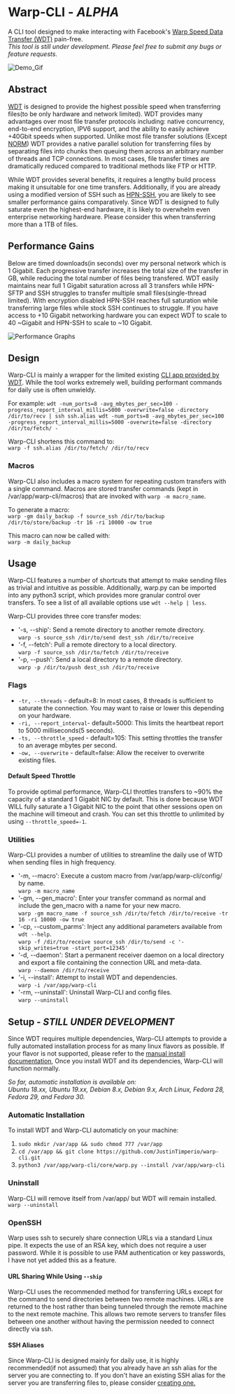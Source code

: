 ﻿# Warp-CLI - _ALPHA_
A CLI tool designed to make interacting with Facebook's [Warp Speed Data Transfer (WDT)](https://github.com/facebook/wdt) pain-free.\
*This tool is still under development. Please feel free to submit any bugs or feature requests.*

![Demo_Gif](https://imgur.com/N5uSgNV.gif)

## Abstract
[WDT](https://github.com/facebook/wdt) is designed to provide the highest possible speed when transferring files(to be only hardware and network limited). WDT provides many advantages over most file transfer protocols including: native concurrency, end-to-end encryption, IPV6 support, and the ability to easily achieve +40Gbit speeds when supported. Unlike most file transfer solutions (Except [NORM](https://www.nrl.navy.mil/itd/ncs/products/norm)) WDT provides a native parallel solution for transferring files by separating files into chunks then queuing them across an arbitrary number of threads and TCP connections. In most cases, file transfer times are dramatically reduced compared to traditional methods like FTP or HTTP.

While WDT provides several benefits, it requires a lengthy build process making it unsuitable for one time transfers. Additionally, if you are already using a modified version of SSH such as [HPN-SSH](https://www.psc.edu/hpn-ssh), you are likely to see smaller performance gains comparatively. Since WDT is designed to fully saturate even the highest-end hardware, it is likely to overwhelm even enterprise networking hardware. Please consider this when transferring more than a 1TB of files.

## Performance Gains
Below are timed downloads(in seconds) over my personal network which is 1 Gigabit. Each progressive transfer increases the total size of the transfer in GB, while reducing the total number of files being transfered. WDT easily maintains near full 1 Gigabit saturation across all 3 transfers while HPN-SFTP and SSH struggles to transfer multiple small files(single-thread limited). With encryption disabled HPN-SSH reaches full saturation while transferring large files while stock SSH continues to struggle. If you have access to +10 Gigabit networking hardware you can expect WDT to scale to 40 ~Gigabit and HPN-SSH to scale to ~10 Gigabit. 

![Performance Graphs](https://i.imgur.com/ax7eKzj.png)

## Design
Warp-CLI is mainly a wrapper for the limited existing [CLI app provided by WDT](https://github.com/facebook/wdt/wiki/Getting-Started-with-the-WDT-command-line). While the tool works extremely well, building performant commands for daily use is often unwieldy.

For example:
`wdt -num_ports=8 -avg_mbytes_per_sec=100 -progress_report_interval_millis=5000 -overwrite=false -directory /dir/to/recv | ssh ssh.alias wdt -num_ports=8 -avg_mbytes_per_sec=100 -progress_report_interval_millis=5000 -overwrite=false -directory /dir/to/fetch/ -`

Warp-CLI shortens this command to:\
 `warp -f ssh.alias /dir/to/fetch/ /dir/to/recv`

### Macros
Warp-CLI also includes a macro system for repeating custom transfers with a single command. Macros are stored transfer commands (kept in /var/app/warp-cli/macros) that are invoked with `warp -m macro_name`.

To generate a macro:\
 `warp -gm daily_backup -f source_ssh /dir/to/backup /dir/to/store/backup -tr 16 -ri 10000 -ow true`

This macro can now be called with:\
 `warp -m daily_backup`

## Usage
Warp-CLI features a number of shortcuts that attempt to make sending files as trivial and intuitive as possible. Additionally, warp.py can be imported into any python3 script, which provides more granular control over transfers. To see a list of all available options use `wdt --help | less`.

Warp-CLI provides three core transfer modes:
- '-s, --ship': Send a remote directory to another remote directory.\
    `warp -s source_ssh /dir/to/send dest_ssh /dir/to/receive`  
- '-f, --fetch': Pull a remote directory to a local directory.\
    `warp -f source_ssh /dir/to/fetch /dir/to/receive`
- '-p, --push': Send a local directory to a remote directory.\
    `warp -p /dir/to/push dest_ssh /dir/to/receive`

### Flags
- `-tr, --threads` - default=8: In most cases, 8 threads is sufficient to saturate the connection. You may want to raise or lower this depending on your hardware.
- `-ri, --report_interval`- default=5000: This limits the heartbeat report to 5000 milliseconds(5 seconds).
- `-ts, --throttle_speed` - default=105: This setting throttles the transfer to an average mbytes per second.
- `-ow, --overwrite` - default=false: Allow the receiver to overwrite existing files.

#### Default Speed Throttle
To provide optimal performance, Warp-CLI throttles transfers to ~90% the capacity of a standard 1 Gigabit NIC by default. This is done because WDT WILL fully saturate a 1 Gigabit NIC to the point that other sessions open on the machine will timeout and crash. You can set this throttle to unlimited by using `--throttle_speed=-1`.

### Utilities
Warp-CLI provides a number of utilities to streamline the daily use of WTD when sending files in high frequency.

- '-m, --macro': Execute a custom macro from /var/app/warp-cli/config/ by name.\
    `warp -m macro_name`
- '-gm, --gen_macro': Enter your transfer command as normal and include the gen_macro with a name for your new macro.\
    `warp -gm macro_name -f source_ssh /dir/to/fetch /dir/to/receive -tr 16 -ri 10000 -ow true`
- '-cp, --custom_parms': Inject any additional parameters available from `wdt --help`.\
    `warp -f /dir/to/receive source_ssh /dir/to/send -c '-skip_writes=true -start_port=12345'`
- '-d, --daemon': Start a permanent receiver daemon on a local directory and export a file containing the connection URL and meta-data.\
    `warp --daemon /dir/to/receive`
- '-i, --install': Attempt to install WDT and dependencies.\
    `warp -i /var/app/warp-cli`
- '-rm, --uninstall': Uninstall Warp-CLI and config files.\
    `warp --uninstall`

## Setup - _STILL UNDER DEVELOPMENT_
Since WDT requires multiple dependencies, Warp-CLI attempts to provide a fully automated installation process for as many linux flavors as possible. If your flavor is not supported, please refer to the [manual install documentation,](https://github.com/facebook/wdt/blob/master/build/BUILD.md) Once you install WDT and its dependencies, Warp-CLI will function normally.  

*So far, automatic installation is available on:\
Ubuntu 18.xx, Ubuntu 19.xx, Debian 8.x, Debian 9.x, Arch Linux, Fedora 28, Fedora 29, and Fedora 30.*

### Automatic Installation
To install WDT and Warp-CLI automaticly on your machine:
1. `sudo mkdir /var/app && sudo chmod 777 /var/app`
2. `cd /var/app && git clone https://github.com/JustinTimperio/warp-cli.git`
3. `python3 /var/app/warp-cli/core/warp.py --install /var/app/warp-cli`

### Uninstall
Warp-CLI will remove itself from /var/app/ but WDT will remain installed.\
`warp --uninstall`

### OpenSSH
Warp uses ssh to securely share connection URLs via a standard Linux pipe. It expects the use of an RSA key, which does not require a user password. While it is possible to use PAM authentication or key passwords, I have not yet added this as a feature.
#### URL Sharing While Using  `--ship`
Warp-CLI uses the recommended method for transferring URLs except for the command to send directories between two remote machines. URLs are returned to the host rather than being tunneled through the remote machine to the next remote machine. This allows two remote servers to transfer files between one another without having the permission needed to connect directly via ssh.
#### SSH Aliases
Since Warp-CLI is designed mainly for daily use, it is highly recommended(if not assumed) that you already have an ssh alias for the server you are connecting to. If you don't have an existing SSH alias for the server you are transferring files to, please consider [creating one.](https://www.howtogeek.com/75007/stupid-geek-tricks-use-your-ssh-config-file-to-create-aliases-for-hosts/)

